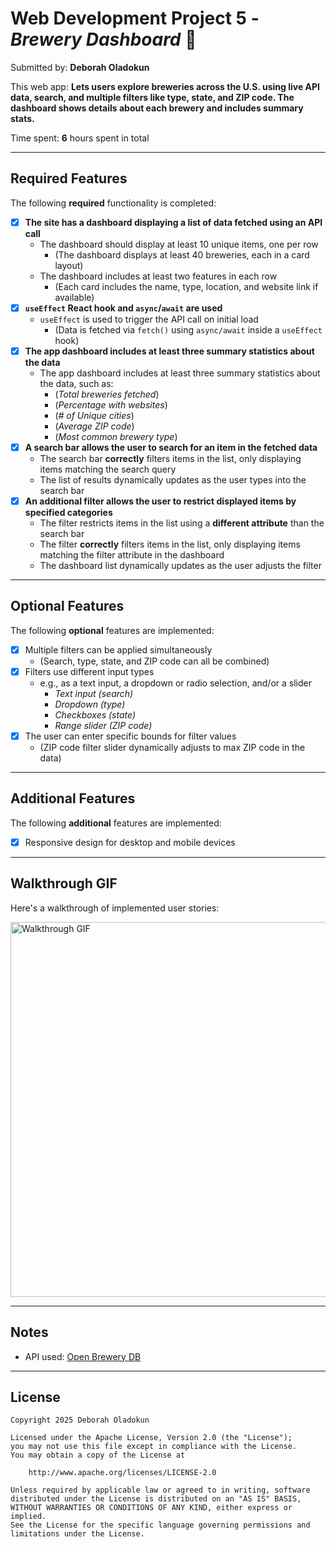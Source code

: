 # Web Development Project 5 - *Brewery Dashboard* 🍺

Submitted by: **Deborah Oladokun**

This web app: **Lets users explore breweries across the U.S. using live API data, search, and multiple filters like type, state, and ZIP code. The dashboard shows details about each brewery and includes summary stats.**

Time spent: **6** hours spent in total

---

## Required Features

The following **required** functionality is completed:

- [x] **The site has a dashboard displaying a list of data fetched using an API call**
  - The dashboard should display at least 10 unique items, one per row
    * (The dashboard displays at least 40 breweries, each in a card layout)
  - The dashboard includes at least two features in each row
    * (Each card includes the name, type, location, and website link if available)
- [x] **`useEffect` React hook and `async`/`await` are used**
  - `useEffect` is used to trigger the API call on initial load
    * (Data is fetched via `fetch()` using `async/await` inside a `useEffect` hook)
- [x] **The app dashboard includes at least three summary statistics about the data** 
  - The app dashboard includes at least three summary statistics about the data, such as:
    * (*Total breweries fetched*)
    * (*Percentage with websites*)
    * (*# of Unique cities*)
    * (*Average ZIP code*)
    * (*Most common brewery type*)
- [x] **A search bar allows the user to search for an item in the fetched data**
  - The search bar **correctly** filters items in the list, only displaying items matching the search query
  - The list of results dynamically updates as the user types into the search bar
- [x] **An additional filter allows the user to restrict displayed items by specified categories**
  - The filter restricts items in the list using a **different attribute** than the search bar 
  - The filter **correctly** filters items in the list, only displaying items matching the filter attribute in the dashboard
  - The dashboard list dynamically updates as the user adjusts the filter

---

## Optional Features

The following **optional** features are implemented:

- [x] Multiple filters can be applied simultaneously
  * (Search, type, state, and ZIP code can all be combined)
- [x] Filters use different input types
  - e.g., as a text input, a dropdown or radio selection, and/or a slider
    * *Text input (search)*
    * *Dropdown (type)*
    * *Checkboxes (state)*
    * *Range slider (ZIP code)*
- [x] The user can enter specific bounds for filter values
  * (ZIP code filter slider dynamically adjusts to max ZIP code in the data)

---

## Additional Features

The following **additional** features are implemented:

* [x] Responsive design for desktop and mobile devices

---

## Walkthrough GIF

Here's a walkthrough of implemented user stories:

<!-- https://i.imgur.com/qC3ogQh.gif -->
<!-- https://imgur.com/qC3ogQh -->
<!-- https://imgur.com/a/yfvBbRL -->
<img src="src/assets/project5_walkthrough.gif" width="600" alt='Walkthrough GIF' />

---

## Notes

- API used: [Open Brewery DB](https://www.openbrewerydb.org/)

---

## License

    Copyright 2025 Deborah Oladokun

    Licensed under the Apache License, Version 2.0 (the "License");
    you may not use this file except in compliance with the License.
    You may obtain a copy of the License at

        http://www.apache.org/licenses/LICENSE-2.0

    Unless required by applicable law or agreed to in writing, software
    distributed under the License is distributed on an "AS IS" BASIS,
    WITHOUT WARRANTIES OR CONDITIONS OF ANY KIND, either express or implied.
    See the License for the specific language governing permissions and
    limitations under the License.
